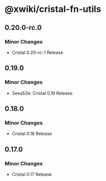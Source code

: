 # @xwiki/cristal-fn-utils

## 0.20.0-rc.0

### Minor Changes

- Cristal 0.20-rc-1 Release

## 0.19.0

### Minor Changes

- 3eea53e: Cristal 0.19 Release

## 0.18.0

### Minor Changes

- Cristal 0.18 Release

## 0.17.0

### Minor Changes

- Cristal 0.17 Release

